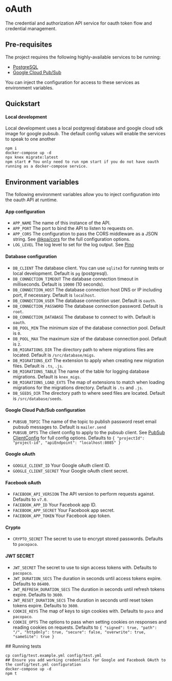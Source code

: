 # oAuth

The credential and authorization API service for oauth token flow and credential management.

## Pre-requisites

The project requires the following highly-available services to be running:

  * [PostgreSQL](https://www.postgresql.org/)
  * [Google Cloud Pub/Sub](https://cloud.google.com/pubsub)

You can inject the configuration for access to these services as environment variables.

## Quickstart

#### Local development

Local development uses a local postgresql database and google cloud sdk image for google pubsub. The default config
values will enable the services to speak to one another

```
npm i
docker-compose up -d
npx knex migrate:latest
npm start # You only need to run npm start if you do not have oauth running as a docker-compose service.
```

## Environment variables

The following environment variables allow you to inject configuration into the oauth API at runtime.

#### App configuration
  * `APP_NAME`
    The name of this instance of the API.
  * `APP_PORT`
    The port to bind the API to listen to requests on.
  * `APP_CORS`
    The configuration to pass the CORS middleware as a JSON string. See [@koa/cors](https://github.com/koajs/cors) for the full configuration options.
  * `LOG_LEVEL`
    The log level to set for the log output. See [Pino](https://github.com/pinojs/pino)

#### Database configuration
  * `DB_CLIENT`
    The database client. You can use `sqlite3` for running tests or local development. Default is `pg` (postgresql).
  * `DB_CONNECTION_TIMEOUT`
    The database connection timeout in milliseconds. Default is `10000` (10 seconds).
  * `DB_CONNECTION_HOST`
    The database connection host DNS or IP including port, if necessary. Default is `localhost`.
  * `DB_CONNECTION_USER`
    The database connection user. Default is `oauth`.
  * `DB_CONNECTION_PASSWORD`
    The database connection password. Default is `root`.
  * `DB_CONNECTION_DATABASE`
    The database to connect to with. Default is `oauth`.
  * `DB_POOL_MIN`
    The minimum size of the database connection pool. Default is `0`.
  * `DB_POOL_MAX`
    The maximum size of the database connection pool. Default is `2`.
  * `DB_MIGRATIONS_DIR`
    The directory path to where migrations files are located. Default is `/src/database/migs`.
  * `DB_MIGRATIONS_EXT`
    The extension to apply when creating new migration files. Default is `.ts`, `.js`.
  * `DB_MIGRATIONS_TABLE`
    The name of the table for logging database migrations. Default is `knex_migs`.
  * `DB_MIGRATIONS_LOAD_EXTS`
    The map of extensions to match when loading migrations for the migrations directory. Default is `.ts` and `.js`.
  * `DB_SEEDS_DIR`
    The directory path to where seed files are located. Default is `/src/database/seeds`.

#### Google Cloud Pub/Sub configuration
  * `PUBSUB_TOPIC`
    The name of the topic to publish password reset email pubsub messages to. Default is `mailer.send`
  * `PUBSUB_OPTS`
    The client config to apply to the pubsub client. See [PubSub ClientConfig](https://googleapis.dev/nodejs/pubsub/latest/global.html#ClientConfig) for full config options. Defaults to `{ "projectId": "project-id", "apiEndpoint": "localhost:8085" }`

#### Google oAuth
  * `GOOGLE_CLIENT_ID`
    Your Google oAuth client ID.
  * `GOOGLE_CLIENT_SECRET`
    Your Google oAuth client secret.

#### Facebook oAuth
  * `FACEBOOK_API_VERSION`
    The API version to perform requests against. Defaults to `v7.0`.
  * `FACEBOOK_APP_ID`
    Your Facebook app ID.
  * `FACEBOOK_APP_SECRET`
    Your Facebook app secret.
  * `FACEBOOK_APP_TOKEN`
    Your Facebook app token.

#### Crypto
  * `CRYPTO_SECRET`
    The secret to use to encrypt stored passwords. Defaults to `pacopaco`.

#### JWT SECRET
  * `JWT_SECRET`
    The secret to use to sign access tokens with. Defaults to `pacopaco`.
  * `JWT_DURATION_SECS`
    The duration in seconds until access tokens expire. Defaults to `86400`.
  * `JWT_REFRESH_DURATION_SECS`
    The duration in seconds until refresh tokens expire. Defaults to `3600`.
  * `JWT_RESET_DURATION_SECS`
    The duration in seconds until reset token tokens expire. Defaults to `3600`.
  * `COOKIE_KEYS`
    The map of keys to sign cookies with. Defaults to `paco` and `pacopaco`.
  * `COOKIE_OPTS`
    The options to pass when setting cookies on responses and reading cookies on requests. Defaults to `{ "signed": true, "path": "/", "httpOnly": true, "secure": false, "overwrite": true, "sameSite": true }`

## Running tests
```
cp config/test.example.yml config/test.yml
## Ensure you add working credentials for Google and Facebook OAuth to the config/test.yml configuration
docker-compose up -d
npm t
```